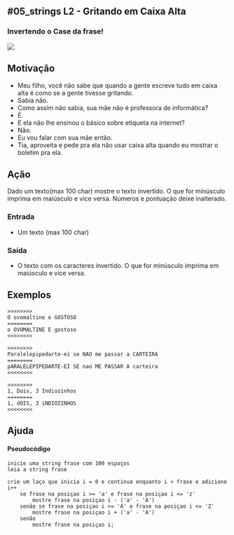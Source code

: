## #05_strings L2 - Gritando em Caixa Alta
### Invertendo o Case da frase!

![](__capa.jpg)

## Motivação

*   Meu filho, você não sabe que quando a gente escreve tudo em caixa alta é como se a gente tivesse gritando.
*   Sabia não.
*   Como assim não sabia, sua mãe não é professora de informática?
*   É.
*   E ela não lhe ensinou o básico sobre etiqueta na internet?
*   Não.
*   Eu vou falar com sua mãe então.
*   Tia, aproveita e pede pra ela não usar caixa alta quando eu mostrar o boletim pra ela.

## Ação

Dado um texto(max 100 char) mostre o texto invertido. O que for minúsculo imprima em maiúsculo e vice versa. Números e pontuação deixe inalterado.

### Entrada

*   Um texto (max 100 char)

### Saída

*   O texto com os caracteres invertido. O que for minúsculo imprima em maiúsculo e vice versa.

## Exemplos

```
>>>>>>>>
O ovomaltine e GOSTOSO
========
o OVOMALTINE E gostoso
<<<<<<<<

>>>>>>>>
Paralelepipedarte-ei se NAO me passar a CARTEIRA
========
pARALELEPIPEDARTE-EI SE nao ME PASSAR A carteira
<<<<<<<<

>>>>>>>>
1, Dois, 3 Indiozinhos
========
1, dOIS, 3 iNDIOZINHOS
<<<<<<<<
```
## Ajuda
#### Pseudocódigo
```
inicie uma string frase com 100 espaços
leia a string frase

crie um laço que inicia i = 0 e continua enquanto i < frase e adicione i++
    se frase na posiçao i >= 'a' e frase na posiçao i <= 'z'
        mostre frase na posiçao i - ('a' - 'A')
    senão se frase na posiçao i >= 'A' e frase na posiçao i <= 'Z'
        mostre frase na posiçao i + ('a' - 'A')
    senão
        mostre frase na posiçao i;
```
#

